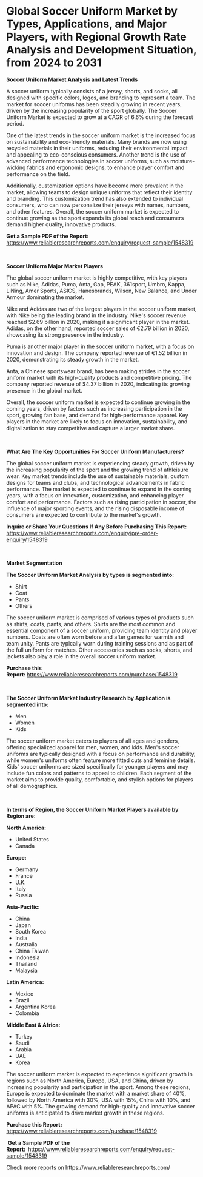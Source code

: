 <p><h1>Global Soccer Uniform Market by Types, Applications, and Major Players, with Regional Growth Rate Analysis and Development Situation, from 2024 to 2031</h1></p><p><strong>Soccer Uniform Market Analysis and Latest Trends</strong></p>
<p><p>A soccer uniform typically consists of a jersey, shorts, and socks, all designed with specific colors, logos, and branding to represent a team. The market for soccer uniforms has been steadily growing in recent years, driven by the increasing popularity of the sport globally. The Soccer Uniform Market is expected to grow at a CAGR of 6.6% during the forecast period.</p><p>One of the latest trends in the soccer uniform market is the increased focus on sustainability and eco-friendly materials. Many brands are now using recycled materials in their uniforms, reducing their environmental impact and appealing to eco-conscious consumers. Another trend is the use of advanced performance technologies in soccer uniforms, such as moisture-wicking fabrics and ergonomic designs, to enhance player comfort and performance on the field.</p><p>Additionally, customization options have become more prevalent in the market, allowing teams to design unique uniforms that reflect their identity and branding. This customization trend has also extended to individual consumers, who can now personalize their jerseys with names, numbers, and other features. Overall, the soccer uniform market is expected to continue growing as the sport expands its global reach and consumers demand higher quality, innovative products.</p></p>
<p><strong>Get a Sample PDF of the Report:&nbsp;</strong> <a href="https://www.reliableresearchreports.com/enquiry/request-sample/1548319">https://www.reliableresearchreports.com/enquiry/request-sample/1548319</a></p>
<p>&nbsp;</p>
<p><strong>Soccer Uniform Major Market Players</strong></p>
<p><p>The global soccer uniform market is highly competitive, with key players such as Nike, Adidas, Puma, Anta, Gap, PEAK, 361sport, Umbro, Kappa, LiNing, Amer Sports, ASICS, Hanesbrands, Wilson, New Balance, and Under Armour dominating the market.</p><p>Nike and Adidas are two of the largest players in the soccer uniform market, with Nike being the leading brand in the industry. Nike's soccer revenue reached $2.69 billion in 2020, making it a significant player in the market. Adidas, on the other hand, reported soccer sales of €2.79 billion in 2020, showcasing its strong presence in the industry.</p><p>Puma is another major player in the soccer uniform market, with a focus on innovation and design. The company reported revenue of €1.52 billion in 2020, demonstrating its steady growth in the market.</p><p>Anta, a Chinese sportswear brand, has been making strides in the soccer uniform market with its high-quality products and competitive pricing. The company reported revenue of $4.37 billion in 2020, indicating its growing presence in the global market.</p><p>Overall, the soccer uniform market is expected to continue growing in the coming years, driven by factors such as increasing participation in the sport, growing fan base, and demand for high-performance apparel. Key players in the market are likely to focus on innovation, sustainability, and digitalization to stay competitive and capture a larger market share.</p></p>
<p>&nbsp;</p>
<p><strong>What Are The Key Opportunities For Soccer Uniform Manufacturers?</strong></p>
<p><p>The global soccer uniform market is experiencing steady growth, driven by the increasing popularity of the sport and the growing trend of athleisure wear. Key market trends include the use of sustainable materials, custom designs for teams and clubs, and technological advancements in fabric performance. The market is expected to continue to expand in the coming years, with a focus on innovation, customization, and enhancing player comfort and performance. Factors such as rising participation in soccer, the influence of major sporting events, and the rising disposable income of consumers are expected to contribute to the market's growth.</p></p>
<p><strong>Inquire or Share Your Questions If Any Before Purchasing This Report:</strong> <a href="https://www.reliableresearchreports.com/enquiry/pre-order-enquiry/1548319">https://www.reliableresearchreports.com/enquiry/pre-order-enquiry/1548319</a></p>
<p>&nbsp;</p>
<p><strong>Market Segmentation</strong></p>
<p><strong>The Soccer Uniform Market Analysis by types is segmented into:</strong></p>
<p><ul><li>Shirt</li><li>Coat</li><li>Pants</li><li>Others</li></ul></p>
<p><p>The soccer uniform market is comprised of various types of products such as shirts, coats, pants, and others. Shirts are the most common and essential component of a soccer uniform, providing team identity and player numbers. Coats are often worn before and after games for warmth and team unity. Pants are typically worn during training sessions and as part of the full uniform for matches. Other accessories such as socks, shorts, and jackets also play a role in the overall soccer uniform market.</p></p>
<p><strong>Purchase this Report:&nbsp;</strong><a href="https://www.reliableresearchreports.com/purchase/1548319">https://www.reliableresearchreports.com/purchase/1548319</a></p>
<p>&nbsp;</p>
<p><strong>The Soccer Uniform Market Industry Research by Application is segmented into:</strong></p>
<p><ul><li>Men</li><li>Women</li><li>Kids</li></ul></p>
<p><p>The soccer uniform market caters to players of all ages and genders, offering specialized apparel for men, women, and kids. Men's soccer uniforms are typically designed with a focus on performance and durability, while women's uniforms often feature more fitted cuts and feminine details. Kids' soccer uniforms are sized specifically for younger players and may include fun colors and patterns to appeal to children. Each segment of the market aims to provide quality, comfortable, and stylish options for players of all demographics.</p></p>
<p>&nbsp;</p>
<p><strong>In terms of Region, the Soccer Uniform Market Players available by Region are:</strong></p>
<p>
    <p> <strong> North America: </strong>
        <ul>
            <li>United States</li>
            <li>Canada</li>
        </ul>
        </p> 
    <p> <strong> Europe: </strong>
        <ul>
            <li>Germany</li>
            <li>France</li>
            <li>U.K.</li>
            <li>Italy</li>
            <li>Russia</li>
        </ul>
        </p> 
    <p> <strong> Asia-Pacific: </strong>
        <ul>
            <li>China</li>
            <li>Japan</li>
            <li>South Korea</li>
            <li>India</li>
            <li>Australia</li>
            <li>China Taiwan</li>
            <li>Indonesia</li>
            <li>Thailand</li>
            <li>Malaysia</li>
        </ul>
        </p> 
    <p> <strong> Latin America: </strong>
        <ul>
            <li>Mexico</li>
            <li>Brazil</li>
            <li>Argentina Korea</li>
            <li>Colombia</li>
        </ul>
        </p> 
    <p> <strong> Middle East & Africa: </strong>
        <ul>
            <li>Turkey</li>
            <li>Saudi</li>
            <li>Arabia</li>
            <li>UAE</li>
            <li>Korea</li>
        </ul>
    </p>
    </p>
<p><p>The soccer uniform market is expected to experience significant growth in regions such as North America, Europe, USA, and China, driven by increasing popularity and participation in the sport. Among these regions, Europe is expected to dominate the market with a market share of 40%, followed by North America with 30%, USA with 15%, China with 10%, and APAC with 5%. The growing demand for high-quality and innovative soccer uniforms is anticipated to drive market growth in these regions.</p></p>
<p><strong>Purchase this Report: </strong><a href="https://www.reliableresearchreports.com/purchase/1548319">https://www.reliableresearchreports.com/purchase/1548319</a></p>
<p>&nbsp;<strong>Get a Sample PDF of the Report:&nbsp;&nbsp;</strong><a href="https://www.reliableresearchreports.com/enquiry/request-sample/1548319">https://www.reliableresearchreports.com/enquiry/request-sample/1548319</a></p>
<p><strong></strong></p>
<p>Check more reports on https://www.reliableresearchreports.com/</p>